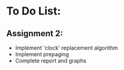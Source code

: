# To Do List:

## Assignment 2:
- Implement 'clock' replacement algorithm
- Implement prepaging
- Complete report and graphs
